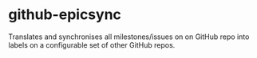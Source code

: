 # github-epicsync
Translates and synchronises all milestones/issues on on GitHub repo into labels on a configurable set of other GitHub repos.

